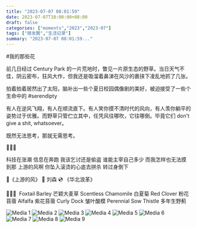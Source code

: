 ```yaml
---
title: "2023-07-07 08:01:59"
date: 2023-07-07T10:00:00+08:00
draft: false
categories: ["moments","2023","2023-07"]
tags: ["朋友圈","生活记录"]
summary: "2023-07-07 08:01:59..."
---
```


#我的那些花

前几日经过 Century Park 的一片荒地时，瞥见一片原生态的野草。当日天气不佳，阴云密布，狂风大作，但我还是吸溜着鼻涕在风沙的裹挟下凌乱地抓了几张。

拍着拍着居然出了太阳，脑补出一些个夏日校园偶像剧的美好，被迫接受了一些个生命中的 #serendipty 

有人在逆风飞翔，有人在顺流直下。有人笑你摸不清时代的风向，有人羡你躺平的姿势过于优雅。而野草只管伫立其中，任凭风往哪吹，它往哪倒。毕竟它们 don't give a shit, whatsoever。

既然无法思考，那就无需思考。

🌾🌾🌾

科技在涨潮 信息在奔跑
我该乞讨还是偷盗
谁能主宰自己多少
而我怎样也无法摸到那 上游的风啊
你坠入滚烫的心底去拼杀 转过身倒下

🎵《上游的风》
🎸 刘森
💿 《华北浪革》

🌾🌾🌾
​
​Foxtail Barley 芒颖大麦草
Scentless Chamomile 白夏菊
Red Clover 粉花苜蓿
Alfalfa 紫花苜蓿
Curly Dock 皱叶酸模
Perennial Sow Thistle 多年生野薊

![Media 1](/Moments/photos/2023-07-07/202307070801590.jpg)
![Media 2](/Moments/photos/2023-07-07/202307070801591.jpg)
![Media 3](/Moments/photos/2023-07-07/202307070801592.jpg)
![Media 4](/Moments/photos/2023-07-07/202307070801593.jpg)
![Media 5](/Moments/photos/2023-07-07/202307070801594.jpg)
![Media 6](/Moments/photos/2023-07-07/202307070801595.jpg)
![Media 7](/Moments/photos/2023-07-07/202307070801596.jpg)
![Media 8](/Moments/photos/2023-07-07/202307070801597.jpg)
![Media 9](/Moments/photos/2023-07-07/202307070801598.jpg)

